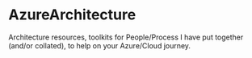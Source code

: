 # AzureArchitecture
Architecture resources, toolkits for People/Process I have put together (and/or collated), to help on your Azure/Cloud journey.
